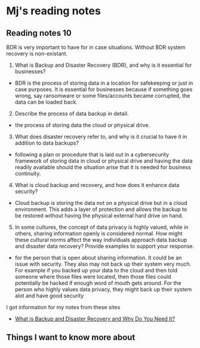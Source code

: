 # Mj's reading notes 

## Reading notes 10
BDR is very important to have for in case situations. Without BDR system recovery is non-existant.


1. What is Backup and Disaster Recovery (BDR), and why is it essential for businesses?
- BDR is the process of storing data in a location for safekeeping or just in case purposes. It is essential for businesses because if something goes wrong, say ransomware or some files/accounts became corrupted, the data can be loaded back. 
2. Describe the process of data backup in detail.
- the process of storing data the cloud or physical drive. 
3. What does disaster recovery refer to, and why is it crucial to have it in addition to data backups?
- following a plan or procedure that is laid out in a cybersecurity framework of storing data in cloud or physical drive and having the data readily available should the situation arise that it is needed for business continuity. 
4. What is cloud backup and recovery, and how does it enhance data security?
- Cloud backup is storing the data not on a physical drive but in a cloud environment. This adds a layer of protection and allows the backup to be restored without having the physical external hard drive on hand. 
5. In some cultures, the concept of data privacy is highly valued, while in others, sharing information openly is considered normal. How might these cultural norms affect the way individuals approach data backup and disaster data recovery? Provide examples to support your response.
- for the person that is open about sharing information. It could be an issue with security. They also may not back up their system very much. For example if you backed up your data to the cloud and then told someone where those files were located, then those files could potentially be hacked if enough word of mouth gets around. For the person who highly values data privacy, they might back up their system alot and have good security 

I got information for my notes from these sites
- [What is Backup and Disaster Recovery and Why Do You Need It?](https://www.ninjaone.com/blog/what-is-backup-and-disaster-recovery-and-why-do-you-need-it/)

## Things I want to know more about 